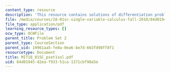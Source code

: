```yaml
---
content_type: resource
description: 'This resource contains solutions of differentiation problems. '
file: /media/courses/18-01sc-single-variable-calculus-fall-2010/84d01945d2eaf93351ca1371cbf98a5e_MIT18_01SC_pset1sol.pdf
file_type: application/pdf
learning_resource_types: []
ocw_type: OCWFile
parent_title: Problem Set 2
parent_type: CourseSection
parent_uid: 19961aa5-fe0a-0ea6-be7d-663fd98ff8f1
resourcetype: Document
title: MIT18_01SC_pset1sol.pdf
uid: 84d01945-d2ea-f933-51ca-1371cbf98a5e
---
```

